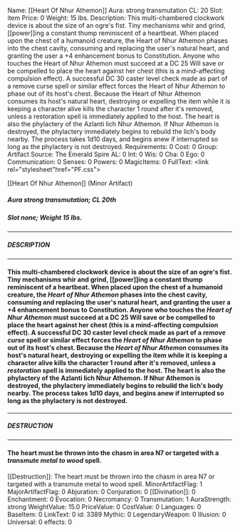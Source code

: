 Name: [[Heart Of Nhur Athemon]]
Aura: strong transmutation
CL: 20
Slot: item
Price: 0
Weight: 15 lbs.
Description: This multi-chambered clockwork device is about the size of an ogre's fist. Tiny mechanisms whir and grind, [[power]]ing a constant thump reminiscent of a heartbeat. When placed upon the chest of a humanoid creature, the Heart of Nhur Athemon phases into the chest cavity, consuming and replacing the user's natural heart, and granting the user a +4 enhancement bonus to Constitution. Anyone who touches the Heart of Nhur Athemon must succeed at a DC 25 Will save or be compelled to place the heart against her chest (this is a mind-affecting compulsion effect). A successful DC 30 caster level check made as part of a remove curse spell or similar effect forces the Heart of Nhur Athemon to phase out of its host's chest. Because the Heart of Nhur Athemon consumes its host's natural heart, destroying or expelling the item while it is keeping a character alive kills the character 1 round after it's removed, unless a restoration spell is immediately applied to the host. The heart is also the phylactery of the Azlanti lich Nhur Athemon. If Nhur Athemon is destroyed, the phylactery immediately begins to rebuild the lich's body nearby. The process takes 1d10 days, and begins anew if interrupted so long as the phylactery is not destroyed.
Requirements: 0
Cost: 0
Group: Artifact
Source: The Emerald Spire
AL: 0
Int: 0
Wis: 0
Cha: 0
Ego: 0
Communication: 0
Senses: 0
Powers: 0
MagicItems: 0
FullText: <link rel="stylesheet"href="PF.css"><div class="heading"><p class="alignleft">[[Heart Of Nhur Athemon]] (Minor Artifact)</p><div style="clear: both;"></div></div><div><h5><b>Aura </b>strong transmutation; <b>CL </b>20th</h5><h5><b>Slot </b>none; <b>Weight </b>15 lbs.</h5></div><hr/><div><h5><b>DESCRIPTION</b></h5></div><hr/><div><h4><p>This multi-chambered clockwork device is about the size of an ogre's fist. Tiny mechanisms whir and grind, [[power]]ing a constant thump reminiscent of a heartbeat. When placed upon the chest of a humanoid creature, the <i>Heart of Nhur Athemon</i> phases into the chest cavity, consuming and replacing the user's natural heart, and granting the user a +4 enhancement bonus to Constitution. Anyone who touches the <i>Heart of Nhur Athemon</i> must succeed at a DC 25 Will save or be compelled to place the heart against her chest (this is a mind-affecting compulsion effect). A successful DC 30 caster level check made as part of a <i>remove curse</i> spell or similar effect forces the <i>Heart of Nhur Athemon</i> to phase out of its host's chest. Because the <i>Heart of Nhur Athemon</i> consumes its host's natural heart, destroying or expelling the item while it is keeping a character alive kills the character 1 round after it's removed, unless a <i>restoration</i> spell is immediately applied to the host. The heart is also the phylactery of the Azlanti lich Nhur Athemon. If Nhur Athemon is destroyed, the phylactery immediately begins to rebuild the lich's body nearby. The process takes 1d10 days, and begins anew if interrupted so long as the phylactery is not destroyed.</p></h4></div><hr/><div><h5><b>DESTRUCTION</b></h5></div><hr/><div><h4><p>The heart must be thrown into the chasm in area <b>N7</b> or targeted with a <i>transmute metal to wood</i> spell.</p></h4></div>
[[Destruction]]: The heart must be thrown into the chasm in area N7 or targeted with a transmute metal to wood spell.
MinorArtifactFlag: 1
MajorArtifactFlag: 0
Abjuration: 0
Conjuration: 0
[[Divination]]: 0
Enchantment: 0
Evocation: 0
Necromancy: 0
Transmutation: 1
AuraStrength: strong
WeightValue: 15.0
PriceValue: 0
CostValue: 0
Languages: 0
BaseItem: 0
LinkText: 0
id: 3389
Mythic: 0
LegendaryWeapon: 0
Illusion: 0
Universal: 0
effects: 0
